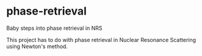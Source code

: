# phase-retrieval
Baby steps into phase retrieval in NRS


This project has to do with phase retrieval in Nuclear Resonance Scattering using Newton's method.
